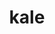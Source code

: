 ---
category: 4-letters
denotation: null
name: kale
reference_link: https://www.etymonline.com/word/kale
root_language: null
root_name: null
title: kale
type: free
word_sums:
- respelling: kale
  sum: 'Kale + '
---
